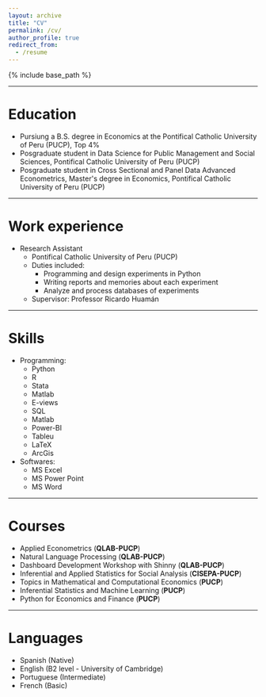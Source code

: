 ```yaml
---
layout: archive
title: "CV"
permalink: /cv/
author_profile: true
redirect_from:
  - /resume
---
```


{% include base_path %}
_____
Education
======
* Pursiung a B.S. degree in Economics at the Pontifical Catholic University of Peru (PUCP), Top 4%
* Posgraduate student in Data Science for Public Management and Social Sciences, Pontifical Catholic University of Peru (PUCP)
* Posgraduate student in Cross Sectional and Panel Data Advanced Econometrics, Master's degree in Economics, Pontifical Catholic University of Peru (PUCP)
_____

Work experience
======
* Research Assistant
  * Pontifical Catholic University of Peru (PUCP)
  * Duties included:      
    * Programming and design experiments in Python
    * Writing reports and memories about each experiment
    * Analyze and process databases of experiments
  * Supervisor: Professor Ricardo Huamán
_____


Skills
======
* Programming:
  * Python
  * R
  * Stata
  * Matlab
  * E-views
  * SQL
  * Matlab
  * Power-BI
  * Tableu
  * LaTeX
  * ArcGis
* Softwares:
  * MS Excel 
  * MS Power Point
  * MS Word
_____


Courses
======
* Applied Econometrics (**QLAB-PUCP**)
* Natural Language Processing (**QLAB-PUCP**)
* Dashboard Development Workshop with Shinny (**QLAB-PUCP**)
* Inferential and Applied Statistics for Social Analysis (**CISEPA-PUCP**)
* Topics in Mathematical and Computational Economics (**PUCP**)
* Inferential Statistics and Machine Learning (**PUCP**)
* Python for Economics and Finance (**PUCP**)
_____

Languages
======
* Spanish (Native)
* English (B2 level - University of Cambridge)
* Portuguese (Intermediate)
* French (Basic)